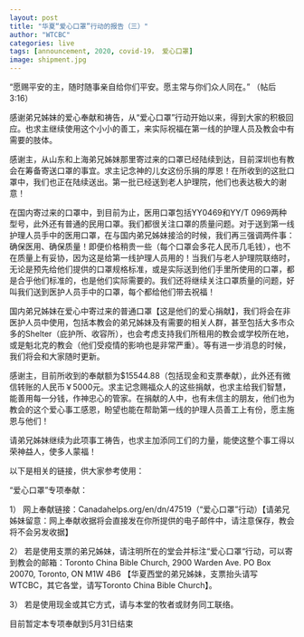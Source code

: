 ```yaml
---
layout: post
title: "华夏“爱心口罩”行动的报告（三）"
author: "WTCBC"
categories: live
tags: [announcement, 2020, covid-19， 爱心口罩]
image: shipment.jpg
---
```


“愿赐平安的主，随时随事亲自给你们平安。愿主常与你们众人同在。” （帖后3:16）
 
感谢弟兄姊妹的爱心奉献和祷告，从“爱心口罩”行动开始以来，得到大家的积极回应。也求主继续使用这个小小的善工，来实际祝福在第一线的护理人员及教会中有需要的肢体。
 
感谢主，从山东和上海弟兄姊妹那里寄过来的口罩已经陆续到达，目前深圳也有教会在筹备寄送口罩的事宜。求主记念神的儿女这份乐捐的厚恩！在所收到的这批口罩中，我们也正在陆续送出。第一批已经送到老人护理院，他们也表达极大的谢意！
 
在国内寄过来的口罩中，到目前为止，医用口罩包括YY0469和YY/T 0969两种型号，此外还有普通的民用口罩。我们都很关注口罩的质量问题。对于送到第一线护理人员手中的医用口罩，在与国内弟兄姊妹接洽的时候，我们再三强调两件事：确保医用、确保质量！即便价格稍贵一些（每个口罩会多花人民币几毛钱），也不在质量上有妥协，因为这是给第一线护理人员用的！当我们与老人护理院联络时，无论是预先给他们提供的口罩规格标准，或是实际送到他们手里所使用的口罩，都是合乎他们标准的，也是他们实际需要的。我们还将继续关注口罩质量的问题，好叫我们送到医护人员手中的口罩，每个都给他们带去祝福！
 
国内弟兄姊妹在爱心中寄过来的普通口罩【这是他们的爱心捐献】，我们将会在非医护人员中使用，包括本教会的弟兄姊妹及有需要的相关人群，甚至包括大多市众多的Shelter（庇护所、收容所），也会考虑支持我们所租用的教会或学校所在地，或是魁北克的教会（他们受疫情的影响也是非常严重）。等有进一步消息的时候，我们将会和大家随时更新。
 
感谢主，目前所收到的奉献额为$15544.88（包括现金和支票奉献），此外还有微信转账的人民币￥5000元。求主记念赐福众人的这些捐献，也求主给我们智慧，能善用每一分钱，作神忠心的管家。在捐献的人中，也有未信主的朋友，他们也为教会的这个爱心事工感恩，盼望也能在帮助第一线的护理人员善工上有份，愿主施恩与他们！
 
请弟兄姊妹继续为此项事工祷告，也求主加添同工们的力量，能使这整个事工得以荣神益人，使多人蒙福！
 
以下是相关的链接，供大家参考使用：
 
“爱心口罩”专项奉献：
 
1） 网上奉献链接：Canadahelps.org/en/dn/47519（“爱心口罩”行动）【请弟兄姊妹留意：网上奉献收据将会直接发在你所提供的电子邮件中，请注意保存，教会将不会另发收据】
 
2） 若是使用支票的弟兄姊妹，请注明所在的堂会并标注“爱心口罩“行动，可以寄到教会的邮箱：Toronto China Bible Church, 2900 Warden Ave. PO Box 20070, Toronto, ON M1W 4B6 【华夏西堂的弟兄姊妹，支票抬头请写WTCBC，其它各堂，请写Toronto China Bible Church】。
 
3） 若是使用现金或其它方式，请与本堂的牧者或财务同工联络。
 
目前暂定本专项奉献到5月31日结束
